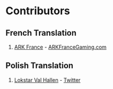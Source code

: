 # Contributors

## French Translation
1) [ARK France](https://github.com/arkfrance) - [ARKFranceGaming.com](http://arkfrancegaming.com)

## Polish Translation
1) [Lokstar Val Hallen](https://github.com/LokstarValHallen) - [Twitter](https://twitter.com/LokstarVHallen)
